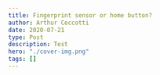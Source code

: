 ```yaml
---
title: Fingerprint sensor or home button?
author: Arthur Ceccotti
date: 2020-07-21
type: Post
description: Test
hero: "./cover-img.png"
tags: []
---
```

